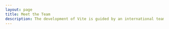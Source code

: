 ```yaml
---
layout: page
title: Meet the Team
description: The development of Vite is guided by an international team.
---
```


<script setup>
import {
  VPTeamPage,
  VPTeamPageTitle,
  VPTeamPageSection,
  VPTeamMembers
} from 'vitepress/theme';
import { core, emeriti } from './_data/team'
</script>

<VPTeamPage>
  <VPTeamPageTitle>
    <template #title>Meet the Team</template>
    <template #lead>
      The development of Minekube OSS & services is guided by international contributors and a core team, some of whom
      have chosen to be featured below.
    </template>
  </VPTeamPageTitle>
  <VPTeamMembers :members="core" />
</VPTeamPage>
